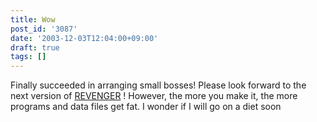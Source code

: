 ```yaml
---
title: Wow
post_id: '3087'
date: '2003-12-03T12:04:00+09:00'
draft: true
tags: []
---
```


Finally succeeded in arranging small bosses! Please look forward to the next version of [REVENGER](https://danmaq.com/revenger) ! However, the more you make it, the more programs and data files get fat. I wonder if I will go on a diet soon
